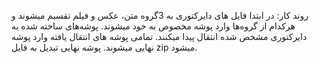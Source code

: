روند کار:
در ابتدا فایل های دایرکتوری به 3گروه متن، عکس و فیلم تقسیم میشوند و هرکدام از گروه‌ها وارد پوشه مخصوص به خود میشوند.
پوشه‌های ساخته شده به دایرکتوری مشخص شده انتقال پیدا میکنند. 
تمامی پوشه های انتقال یافته وارد پوشه نهایی میشوند.
پوشه نهایی تبدیل به فایل zip میشود.

